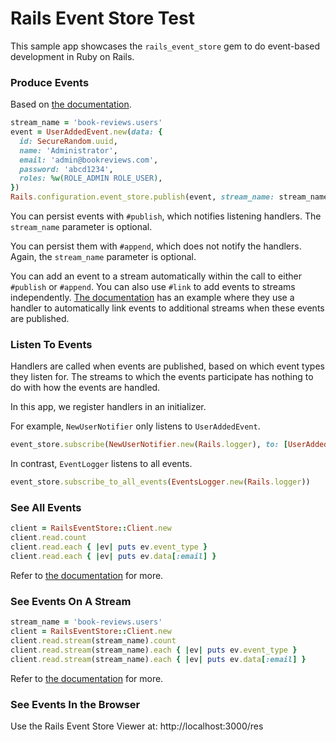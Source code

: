 # Rails Event Store Test

This sample app showcases the `rails_event_store` gem to do event-based
development in Ruby on Rails.

### Produce Events

Based on [the documentation](https://railseventstore.org/docs/v2/publish/).

```ruby
stream_name = 'book-reviews.users'
event = UserAddedEvent.new(data: {
  id: SecureRandom.uuid,
  name: 'Administrator',
  email: 'admin@bookreviews.com',
  password: 'abcd1234',
  roles: %w(ROLE_ADMIN ROLE_USER),
})
Rails.configuration.event_store.publish(event, stream_name: stream_name)
```

You can persist events with `#publish`, which notifies listening handlers.  The
`stream_name` parameter is optional.

You can persist them with `#append`, which does not notify the handlers.  Again,
the `stream_name` parameter is optional.

You can add an event to a stream automatically within the call to either
`#publish` or `#append`.  You can also use `#link` to add events to streams
independently.  [The documentation](https://railseventstore.org/docs/v2/link/)
has an example where they use a handler to automatically link events to
additional streams when these events are published.

### Listen To Events

Handlers are called when events are published, based on which event types they
listen for.  The streams to which the events participate has nothing to do with
how the events are handled.

In this app, we register handlers in an initializer.

For example, `NewUserNotifier` only listens to `UserAddedEvent`.

```ruby
event_store.subscribe(NewUserNotifier.new(Rails.logger), to: [UserAddedEvent])
```

In contrast, `EventLogger` listens to all events.

```ruby
event_store.subscribe_to_all_events(EventsLogger.new(Rails.logger))
```

### See All Events

```ruby
client = RailsEventStore::Client.new
client.read.count
client.read.each { |ev| puts ev.event_type }
client.read.each { |ev| puts ev.data[:email] }
```

Refer to [the documentation](https://railseventstore.org/docs/v2/read/) for
more.

### See Events On A Stream

```ruby
stream_name = 'book-reviews.users'
client = RailsEventStore::Client.new
client.read.stream(stream_name).count
client.read.stream(stream_name).each { |ev| puts ev.event_type }
client.read.stream(stream_name).each { |ev| puts ev.data[:email] }
```

Refer to [the documentation](https://railseventstore.org/docs/v2/read/) for
more.

### See Events In the Browser

Use the Rails Event Store Viewer at: http://localhost:3000/res

